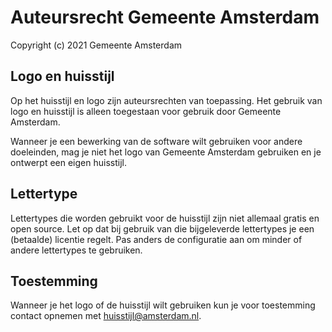 # Auteursrecht Gemeente Amsterdam

Copyright (c) 2021 Gemeente Amsterdam

## Logo en huisstijl

Op het huisstijl en logo zijn auteursrechten van toepassing. Het gebruik van logo en huisstijl is alleen toegestaan voor gebruik door Gemeente Amsterdam.

Wanneer je een bewerking van de software wilt gebruiken voor andere doeleinden, mag je niet het logo van Gemeente Amsterdam gebruiken en je ontwerpt een eigen huisstijl.

## Lettertype

Lettertypes die worden gebruikt voor de huisstijl zijn niet allemaal gratis en open source. Let op dat bij gebruik van die bijgeleverde lettertypes je een (betaalde) licentie regelt. Pas anders de configuratie aan om minder of andere lettertypes te gebruiken.

## Toestemming

Wanneer je het logo of de huisstijl wilt gebruiken kun je voor toestemming contact opnemen met [huisstijl@amsterdam.nl](mailto:huisstijl@amsterdam.nl).
